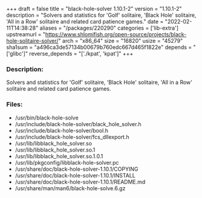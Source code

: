+++
draft = false
title = "black-hole-solver 1.10.1-2"
version = "1.10.1-2"
description = "Solvers and statistics for 'Golf' solitaire, 'Black Hole' solitaire, 'All in a Row' solitaire and related card patience games."
date = "2022-02-11T14:38:28"
aliases = "/packages/220290"
categories = ['lib-extra']
upstreamurl = "https://www.shlomifish.org/open-source/projects/black-hole-solitaire-solver/"
arch = "x86_64"
size = "16820"
usize = "45279"
sha1sum = "a496ca3de57134b00679b760edc667d465f1822e"
depends = "['glibc']"
reverse_depends = "['./kpat', 'kpat']"
+++
### Description: 
Solvers and statistics for 'Golf' solitaire, 'Black Hole' solitaire, 'All in a Row' solitaire and related card patience games.

### Files: 
* /usr/bin/black-hole-solve
* /usr/include/black-hole-solver/black_hole_solver.h
* /usr/include/black-hole-solver/bool.h
* /usr/include/black-hole-solver/fcs_dllexport.h
* /usr/lib/libblack_hole_solver.so
* /usr/lib/libblack_hole_solver.so.1
* /usr/lib/libblack_hole_solver.so.1.0.1
* /usr/lib/pkgconfig/libblack-hole-solver.pc
* /usr/share/doc/black-hole-solver-1.10.1/COPYING
* /usr/share/doc/black-hole-solver-1.10.1/INSTALL
* /usr/share/doc/black-hole-solver-1.10.1/README.md
* /usr/share/man/man6/black-hole-solve.6.gz
